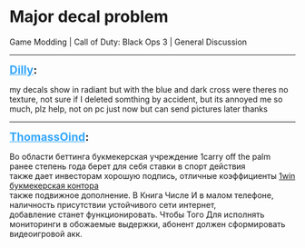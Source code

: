 # Major decal problem
Game Modding | Call of Duty: Black Ops 3 | General Discussion

---
<strong style="font-size: 1.4em;"><span style="text-decoration: underline;text-decoration-color: #34a7f9;"><span style="color:#34a7f9;">Dilly</span></span>:</strong>

<p>my decals show in radiant but with the blue and dark cross were theres no texture, not sure if I deleted somthing by accident, but its annoyed me so much, plz help, not on pc just now but can send pictures later thanks</p>

---
<strong style="font-size: 1.4em;"><span style="text-decoration: underline;text-decoration-color: #34a7f9;"><span style="color:#34a7f9;">ThomassOind</span></span>:</strong>

<p>Во области беттинга букмекерская учреждение 1carry off the palm <br />ранее степень года берет для себя ставки в спорт действия <br />также дает инвесторам хорошую подпись, отличные коэффициенты <a href="https://freecomrussia.ru">1win букмекерская контора</a> <br />также подвижное дополнение. В Книга Числе И в малом телефоне, <br />наличность присутствии устойчивого сети интернет, <br />добавление станет функционировать. Чтобы Того Для исполнять <br />мониторинги в обожаемые выдержки, абонент должен сформировать <br />видеоигровой акк.</p>
